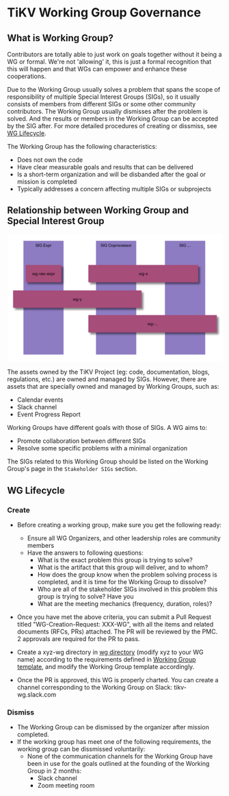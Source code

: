 # TiKV Working Group Governance

## What is Working Group?

Contributors are totally able to just work on goals together without it being a WG or formal. We're not 'allowing' it, this is just a formal recognition that this will happen and that WGs can empower and enhance these cooperations.

Due to the Working Group usually solves a problem that spans the scope of responsibility of multiple Special Interest Groups (SIGs), so it usually consists of members from different SIGs or some other community contributors. The Working Group usually dismisses after the problem is solved. And the results or members in the Working Group can be accepted by the SIG after. For more detailed procedures of creating or dissmiss, see [WG Lifecycle](#wg-lifecycle).

The Working Group has the following characteristics: 

* Does not own the code
* Have clear measurable goals and results that can be delivered
* Is a short-term organization and will be disbanded after the goal or mission is completed
* Typically addresses a concern affecting multiple SIGs or subprojects

## Relationship between Working Group and Special Interest Group

![wg_sig_relationship](/media/governance/wg_sig_relationship.png)

The assets owned by the TiKV Project (eg: code, documentation, blogs, regulations, etc.) are owned and managed by SIGs. However, there are assets that are specially owned and managed by Working Groups, such as:

* Calendar events
* Slack channel
* Event Progress Report

Working Groups have different goals with those of SIGs. A WG aims to:

* Promote collaboration between different SIGs
* Resolve some specific problems with a minimal organization

The SIGs related to this Working Group should be listed on the Working Group's page in the `Stakeholder SIGs` section. 

## WG Lifecycle 

### Create

* Before creating a working group, make sure you get the following ready:
  * Ensure all WG Organizers, and other leadership roles are community members
  * Have the answers to following questions:
    * What is the exact problem this group is trying to solve?
    * What is the artifact that this group will deliver, and to whom?
    * How does the group know when the problem solving process is completed, and it is time for the Working Group to dissolve?
    * Who are all of the stakeholder SIGs involved in this problem this group is trying to solve? Have you
    * What are the meeting mechanics (frequency, duration, roles)?
* Once you have met the above criteria, you can submit a Pull Request titled "WG-Creation-Request: XXX-WG", with all the items and related documents (RFCs, PRs) attached. The PR will be reviewed by the PMC. 2 approvals are required for the PR to pass.

* Create a xyz-wg directory in [wg directory](/wg) (modify xyz to your WG name) according to the requirements defined in [Working Group template](working-group-template.md), and modify the Working Group template accordingly.

* Once the PR is approved, this WG is properly charted. You can create a channel corresponding to the Working Group on Slack: tikv-wg.slack.com

### Dismiss

* The Working Group can be dismissed by the organizer after mission completed.
* If the working group has meet one of the following requirements, the working group can be dissmissed voluntarily:
  * None of the communication channels for the Working Group have been in use for the goals outlined at the founding of the Working Group in 2 months:
    * Slack channel
    * Zoom meeting room
